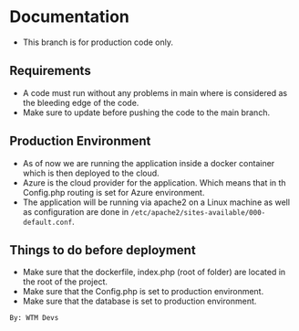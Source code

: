 # Documentation 

- This branch is for production code only.

## Requirements
- A code must run without any problems in main where is considered as the bleeding edge of the code.
- Make sure to update before pushing the code to the main branch.

## Production Environment
- As of now we are running the application inside a docker container which is then deployed to the cloud.
- Azure is the cloud provider for the application. Which means that in th Config.php routing is set for Azure environment.
- The application will be running via apache2 on a Linux machine as well as configuration are done in `/etc/apache2/sites-available/000-default.conf`.

## Things to do before deployment
- Make sure that the dockerfile, index.php (root of folder) are located in the root of the project.
- Make sure that the Config.php is set to production environment.
- Make sure that the database is set to production environment.

`By: WTM Devs`